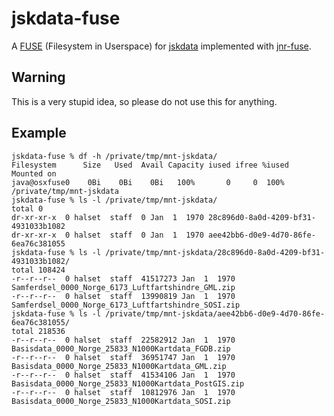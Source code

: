 # jskdata-fuse

A [FUSE](https://github.com/libfuse/libfuse) (Filesystem in Userspace) for [jskdata](https://github.com/halset/jskdata) implemented with [jnr-fuse](https://github.com/SerCeMan/jnr-fuse).

## Warning

This is a very stupid idea, so please do not use this for anything.

## Example

```
jskdata-fuse % df -h /private/tmp/mnt-jskdata/
Filesystem      Size   Used  Avail Capacity iused ifree %iused  Mounted on
java@osxfuse0    0Bi    0Bi    0Bi   100%       0     0  100%   /private/tmp/mnt-jskdata
jskdata-fuse % ls -l /private/tmp/mnt-jskdata/
total 0
dr-xr-xr-x  0 halset  staff  0 Jan  1  1970 28c896d0-8a0d-4209-bf31-4931033b1082
dr-xr-xr-x  0 halset  staff  0 Jan  1  1970 aee42bb6-d0e9-4d70-86fe-6ea76c381055
jskdata-fuse % ls -l /private/tmp/mnt-jskdata/28c896d0-8a0d-4209-bf31-4931033b1082/
total 108424
-r--r--r--  0 halset  staff  41517273 Jan  1  1970 Samferdsel_0000_Norge_6173_Luftfartshindre_GML.zip
-r--r--r--  0 halset  staff  13990819 Jan  1  1970 Samferdsel_0000_Norge_6173_Luftfartshindre_SOSI.zip
jskdata-fuse % ls -l /private/tmp/mnt-jskdata/aee42bb6-d0e9-4d70-86fe-6ea76c381055/
total 218536
-r--r--r--  0 halset  staff  22582912 Jan  1  1970 Basisdata_0000_Norge_25833_N1000Kartdata_FGDB.zip
-r--r--r--  0 halset  staff  36951747 Jan  1  1970 Basisdata_0000_Norge_25833_N1000Kartdata_GML.zip
-r--r--r--  0 halset  staff  41534106 Jan  1  1970 Basisdata_0000_Norge_25833_N1000Kartdata_PostGIS.zip
-r--r--r--  0 halset  staff  10812976 Jan  1  1970 Basisdata_0000_Norge_25833_N1000Kartdata_SOSI.zip
```